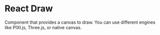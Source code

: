 React Draw
============
Component that provides a canvas to draw. You can use different engines like PIXI.js, Three.js, or native canvas.

